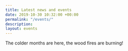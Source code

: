 ```yaml
---
title: Latest news and events
date: 2019-10-30 10:32:00 +00:00
permalink: "/events/"
description: 
layout: events
---
```


The colder months are here, the wood fires are burning!